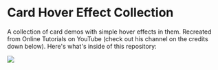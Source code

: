 # Card Hover Effect Collection

A collection of card demos with simple hover effects in them. Recreated from Online Tutorials on YouTube (check out his channel on the credits down below). Here's what's inside of this repository:

<div>
<img src="https://user-images.githubusercontent.com/100323338/191634092-455b9b97-2109-4d66-9165-2f3fc6144778.JPG">
</div>
